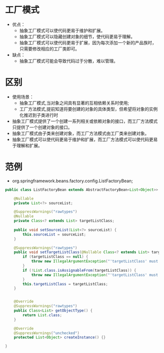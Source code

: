 # 工厂模式
+ 优点：
  + 抽象工厂模式可以使代码更易于维护和扩展。
  + 抽象工厂模式可以隐藏创建对象的细节，使代码更易于理解。
  + 抽象工厂模式可以使代码更易于扩展，因为每次添加一个新的产品族时，只需要修改相应的工厂类即可。
+ 缺点：
  + 抽象工厂模式可能会导致代码过于分散，难以管理。

# 区别
+ 使用场景：
  + 抽象工厂模式,当对象之间具有显著的互相依赖关系时使用;
  + 工厂方法模式,提前知道将要创建的对象的具体类型，但希望将对象的实例化推迟到子类进行时
+ 抽象工厂模式提供了一个创建一系列相关或依赖对象的接口，而工厂方法模式只提供了一个创建对象的接口。
+ 抽象工厂模式由子类来创建对象，而工厂方法模式由工厂类来创建对象。
+ 抽象工厂模式可以使代码更易于维护和扩展，而工厂方法模式可以使代码更易于理解和扩展。

# 范例
+ org.springframework.beans.factory.config.ListFactoryBean;
```java
public class ListFactoryBean extends AbstractFactoryBean<List<Object>> {

	@Nullable
	private List<?> sourceList;

	@SuppressWarnings("rawtypes")
	@Nullable
	private Class<? extends List> targetListClass;
    
	public void setSourceList(List<?> sourceList) {
		this.sourceList = sourceList;
	}

	@SuppressWarnings("rawtypes")
	public void setTargetListClass(@Nullable Class<? extends List> targetListClass) {
		if (targetListClass == null) {
			throw new IllegalArgumentException("'targetListClass' must not be null");
		}
		if (!List.class.isAssignableFrom(targetListClass)) {
			throw new IllegalArgumentException("'targetListClass' must implement [java.util.List]");
		}
		this.targetListClass = targetListClass;
	}


	@Override
	@SuppressWarnings("rawtypes")
	public Class<List> getObjectType() {
		return List.class;
	}

	@Override
	@SuppressWarnings("unchecked")
	protected List<Object> createInstance() {}

}

```